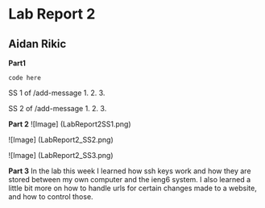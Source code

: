 # Lab Report 2 
## Aidan Rikic

**Part1** 
``` 
code here 
```

SS 1 of /add-message
1. 
2.
3. 

SS 2 of /add-message
1. 
2. 
3.

**Part 2**
![Image] (LabReport2SS1.png)

![Image] (LabReport2_SS2.png)

![Image] (LabReport2_SS3.png)

**Part 3**
In the lab this week I learned how ssh keys work and how they are stored between my own computer and the ieng6 system. I also learned a little bit more on how to handle urls for certain changes made to a website, and how to control those. 

